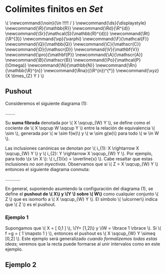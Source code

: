 # Colímites finitos en *Set*
<script type="text/javascript" async
  src="https://cdnjs.cloudflare.com/ajax/libs/mathjax/2.7.1/MathJax.js?config=TeX-MML-AM_CHTML">
</script>

\\(
  \newcommand{\noin}{\in \!\!\!\!\! / }
  \newcommand{\ds}{\displaystyle}
  \newcommand{\R}{\mathbb{R}}
  \newcommand{\Rd}{\R^{d}}
  \newcommand{\Sr}{\mathcal{S}(\mathbb{R}^{d})}
  \newcommand{\Rt}{\R^{3}}
  \newcommand{\vp}{\varphi}
  \newcommand{\F}{\mathcal{F}}
  \newcommand{\Q}{\mathbb{Q}}
  \newcommand{\C}{\mathscr{C}}
  \newcommand{\D}{\mathscr{D}}
  \newcommand{\V}{\mathbf{V}}
  \newcommand{\pro}{\mathbf{P}}
  \newcommand{\A}{\mathscr{A}}
  \newcommand{\B}{\mathscr{B}}
  \newcommand{\Po}{\mathcal{P}(\Omega)}
  \newcommand{\N}{\mathbb{N}}
  \newcommand{\Rn}{\mathbb{\R}^{n}}
  \newcommand{\Rna}{(\R^{n})^{*}}
  \newcommand{\xyz}{X \times_{Z} Y }
\\)

## Pushout

Consideremos  el siguiente diagrama (1):

........

Su **suma fibrada** denotada por \\( X \sqcup_{W} Y \\), se define como el cociente  de \\( X \sqcup W \sqcup Y \\) entre la relación de equivalencia \\( \sim \\), generada por \\( w \sim f(w)\\) y \\( w \sim g(w)\\) para todo \\( w \in W \\).

Las inclusiones canónicas se denotan por \\( i_{1}: X \rightarrow X \sqcup_{W} Y \\) y \\( i_{2}: Y \rightarrow X \sqcup_{W} Y \\). Por ejemplo, para todo \\(x \in X \\): \\( i_{1}(x) = \overline{x} \\). Cabe resaltar que estas inclusiones *no son inyectivas*. Observamos que si \\( Z = X \sqcup_{W} Y \\) entonces el siguiente diagrama conmuta:

............

En general, suponiendo asumiendo la configuración del diagrama (1), se define el **pushout de \\( X\\) y \\(Y \\) sobre \\( W\\)** como cualquier conjunto \\( Z \\) que es isomorfo a \\( X \sqcup_{W} Y \\). El símbolo \\( \ulcorner\\) indica que \\( Z \\) es el pushout.

### Ejemplo 1

Supongamos que \\( X = [ 0,1 ] \\), \\(Y= [1,2]\\) y \\(W = \lbrace 1 \rbrace \\). Si \\( f =g = ( 1 \mapsto 1 ) \\), entonces el pushout es \\( X \sqcup_{W} Y \simeq [0,2] \\). Este ejemplo será generalizado *cuando formalizemos todas estas ideas*; veremos que la recta puede formarse al unir intervalos como en este ejemplo.

## Ejemplo 2
